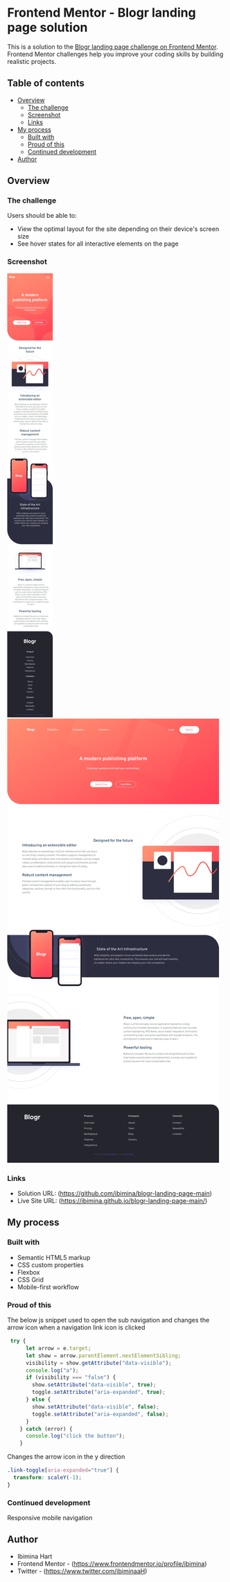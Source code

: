 # Frontend Mentor - Blogr landing page solution

This is a solution to the [Blogr landing page challenge on Frontend Mentor](https://www.frontendmentor.io/challenges/blogr-landing-page-EX2RLAApP). Frontend Mentor challenges help you improve your coding skills by building realistic projects. 

## Table of contents

- [Overview](#overview)
  - [The challenge](#the-challenge)
  - [Screenshot](#screenshot)
  - [Links](#links)
- [My process](#my-process)
  - [Built with](#built-with)
  - [Proud of this](#proud-of-this)
  - [Continued development](#continued-development)
- [Author](#author)



## Overview

### The challenge

Users should be able to:

- View the optimal layout for the site depending on their device's screen size
- See hover states for all interactive elements on the page

### Screenshot

![mobile](Capture027.png)
![Desktop](Capture026.png)

### Links

- Solution URL: (https://github.com/ibimina/blogr-landing-page-main)
- Live Site URL: (https://ibimina.github.io/blogr-landing-page-main/)

## My process

### Built with

- Semantic HTML5 markup
- CSS custom properties
- Flexbox
- CSS Grid
- Mobile-first workflow


### Proud of this
The below js snippet used to open the sub navigation and changes the arrow icon when  a navigation link icon is  clicked

```js
 try {
      let arrow = e.target;
      let show = arrow.parentElement.nextElementSibling;
      visibility = show.getAttribute("data-visible");
      console.log("a");
      if (visibility === "false") {
        show.setAttribute("data-visible", true);
        toggle.setAttribute("aria-expanded", true);
      } else {
        show.setAttribute("data-visible", false);
        toggle.setAttribute("aria-expanded", false);
      }
    } catch (error) {
      console.log("click the button");
    }
```

Changes the arrow icon in the y direction
```css
.link-toggle[aria-expanded="true"] {
  transform: scaleY(-1);
}
```
### Continued development

Responsive mobile navigation

## Author

- Ibimina Hart
- Frontend Mentor - (https://www.frontendmentor.io/profile/ibimina)
- Twitter - (https://www.twitter.com/ibiminaaH)



